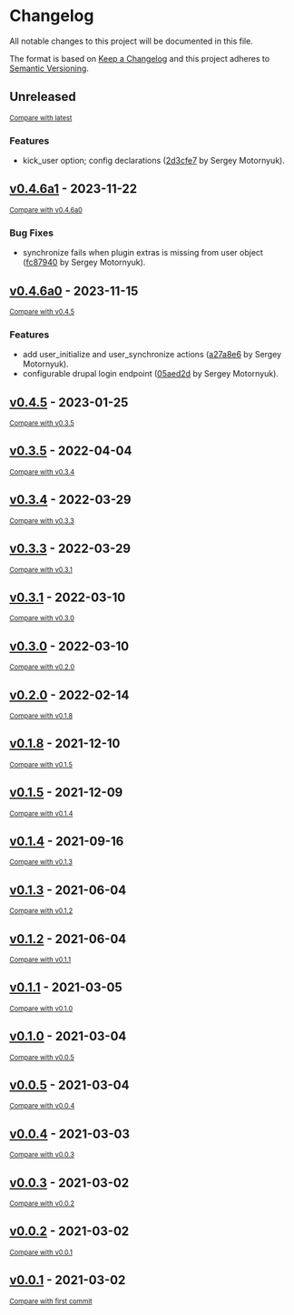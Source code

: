 # Changelog

All notable changes to this project will be documented in this file.

The format is based on [Keep a Changelog](http://keepachangelog.com/en/1.0.0/)
and this project adheres to [Semantic Versioning](http://semver.org/spec/v2.0.0.html).

<!-- insertion marker -->
## Unreleased

<small>[Compare with latest](https://github.com/DataShades/ckanext-drupal-idp/compare/v0.4.6a1...HEAD)</small>

### Features

- kick_user option; config declarations ([2d3cfe7](https://github.com/DataShades/ckanext-drupal-idp/commit/2d3cfe72b83d2644aef5f751118c2960c81a1f6e) by Sergey Motornyuk).

<!-- insertion marker -->
## [v0.4.6a1](https://github.com/DataShades/ckanext-drupal-idp/releases/tag/v0.4.6a1) - 2023-11-22

<small>[Compare with v0.4.6a0](https://github.com/DataShades/ckanext-drupal-idp/compare/v0.4.6a0...v0.4.6a1)</small>

### Bug Fixes

- synchronize fails when plugin extras is missing from user object ([fc87940](https://github.com/DataShades/ckanext-drupal-idp/commit/fc879400a00a71ed498100768112680840404f3d) by Sergey Motornyuk).

## [v0.4.6a0](https://github.com/DataShades/ckanext-drupal-idp/releases/tag/v0.4.6a0) - 2023-11-15

<small>[Compare with v0.4.5](https://github.com/DataShades/ckanext-drupal-idp/compare/v0.4.5...v0.4.6a0)</small>

### Features

- add user_initialize and user_synchronize actions ([a27a8e6](https://github.com/DataShades/ckanext-drupal-idp/commit/a27a8e69b0f77c5e6b8433469f1ca144a19ebc24) by Sergey Motornyuk).
- configurable drupal login endpoint ([05aed2d](https://github.com/DataShades/ckanext-drupal-idp/commit/05aed2dacf4c2a7da81606a1690bd5ade11dcb02) by Sergey Motornyuk).

## [v0.4.5](https://github.com/DataShades/ckanext-drupal-idp/releases/tag/v0.4.5) - 2023-01-25

<small>[Compare with v0.3.5](https://github.com/DataShades/ckanext-drupal-idp/compare/v0.3.5...v0.4.5)</small>

## [v0.3.5](https://github.com/DataShades/ckanext-drupal-idp/releases/tag/v0.3.5) - 2022-04-04

<small>[Compare with v0.3.4](https://github.com/DataShades/ckanext-drupal-idp/compare/v0.3.4...v0.3.5)</small>

## [v0.3.4](https://github.com/DataShades/ckanext-drupal-idp/releases/tag/v0.3.4) - 2022-03-29

<small>[Compare with v0.3.3](https://github.com/DataShades/ckanext-drupal-idp/compare/v0.3.3...v0.3.4)</small>

## [v0.3.3](https://github.com/DataShades/ckanext-drupal-idp/releases/tag/v0.3.3) - 2022-03-29

<small>[Compare with v0.3.1](https://github.com/DataShades/ckanext-drupal-idp/compare/v0.3.1...v0.3.3)</small>

## [v0.3.1](https://github.com/DataShades/ckanext-drupal-idp/releases/tag/v0.3.1) - 2022-03-10

<small>[Compare with v0.3.0](https://github.com/DataShades/ckanext-drupal-idp/compare/v0.3.0...v0.3.1)</small>

## [v0.3.0](https://github.com/DataShades/ckanext-drupal-idp/releases/tag/v0.3.0) - 2022-03-10

<small>[Compare with v0.2.0](https://github.com/DataShades/ckanext-drupal-idp/compare/v0.2.0...v0.3.0)</small>

## [v0.2.0](https://github.com/DataShades/ckanext-drupal-idp/releases/tag/v0.2.0) - 2022-02-14

<small>[Compare with v0.1.8](https://github.com/DataShades/ckanext-drupal-idp/compare/v0.1.8...v0.2.0)</small>

## [v0.1.8](https://github.com/DataShades/ckanext-drupal-idp/releases/tag/v0.1.8) - 2021-12-10

<small>[Compare with v0.1.5](https://github.com/DataShades/ckanext-drupal-idp/compare/v0.1.5...v0.1.8)</small>

## [v0.1.5](https://github.com/DataShades/ckanext-drupal-idp/releases/tag/v0.1.5) - 2021-12-09

<small>[Compare with v0.1.4](https://github.com/DataShades/ckanext-drupal-idp/compare/v0.1.4...v0.1.5)</small>

## [v0.1.4](https://github.com/DataShades/ckanext-drupal-idp/releases/tag/v0.1.4) - 2021-09-16

<small>[Compare with v0.1.3](https://github.com/DataShades/ckanext-drupal-idp/compare/v0.1.3...v0.1.4)</small>

## [v0.1.3](https://github.com/DataShades/ckanext-drupal-idp/releases/tag/v0.1.3) - 2021-06-04

<small>[Compare with v0.1.2](https://github.com/DataShades/ckanext-drupal-idp/compare/v0.1.2...v0.1.3)</small>

## [v0.1.2](https://github.com/DataShades/ckanext-drupal-idp/releases/tag/v0.1.2) - 2021-06-04

<small>[Compare with v0.1.1](https://github.com/DataShades/ckanext-drupal-idp/compare/v0.1.1...v0.1.2)</small>

## [v0.1.1](https://github.com/DataShades/ckanext-drupal-idp/releases/tag/v0.1.1) - 2021-03-05

<small>[Compare with v0.1.0](https://github.com/DataShades/ckanext-drupal-idp/compare/v0.1.0...v0.1.1)</small>

## [v0.1.0](https://github.com/DataShades/ckanext-drupal-idp/releases/tag/v0.1.0) - 2021-03-04

<small>[Compare with v0.0.5](https://github.com/DataShades/ckanext-drupal-idp/compare/v0.0.5...v0.1.0)</small>

## [v0.0.5](https://github.com/DataShades/ckanext-drupal-idp/releases/tag/v0.0.5) - 2021-03-04

<small>[Compare with v0.0.4](https://github.com/DataShades/ckanext-drupal-idp/compare/v0.0.4...v0.0.5)</small>

## [v0.0.4](https://github.com/DataShades/ckanext-drupal-idp/releases/tag/v0.0.4) - 2021-03-03

<small>[Compare with v0.0.3](https://github.com/DataShades/ckanext-drupal-idp/compare/v0.0.3...v0.0.4)</small>

## [v0.0.3](https://github.com/DataShades/ckanext-drupal-idp/releases/tag/v0.0.3) - 2021-03-02

<small>[Compare with v0.0.2](https://github.com/DataShades/ckanext-drupal-idp/compare/v0.0.2...v0.0.3)</small>

## [v0.0.2](https://github.com/DataShades/ckanext-drupal-idp/releases/tag/v0.0.2) - 2021-03-02

<small>[Compare with v0.0.1](https://github.com/DataShades/ckanext-drupal-idp/compare/v0.0.1...v0.0.2)</small>

## [v0.0.1](https://github.com/DataShades/ckanext-drupal-idp/releases/tag/v0.0.1) - 2021-03-02

<small>[Compare with first commit](https://github.com/DataShades/ckanext-drupal-idp/compare/efa410bdad6747f83bc09be88686ce31fb49b814...v0.0.1)</small>

